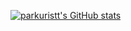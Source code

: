 
[![parkuristt's GitHub stats](https://github-readme-stats.vercel.app/api?username=parkuristt)](https://github.com/anuraghazra/github-readme-stats)


